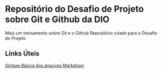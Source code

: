 # Repositório do Desafio de Projeto sobre Git e Github da DIO
Mais um treinamento sobre Git e o Github
Repositório criado para o Desafio do Projeto
## Links Úteis
[Sintaxe Básica dos arquivos Markdown](https://www.markdownguide.org/basic-syntax/)

